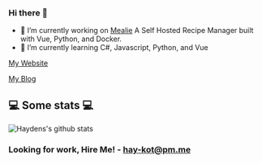 ### Hi there 👋

- 🔭 I’m currently working on [Mealie](https://hay-kot.github.io/mealie/) A Self Hosted Recipe Manager built with Vue, Python, and Docker. 
- 🌱 I’m currently learning  C#, Javascript, Python, and Vue

[My Website](https://hay-kot.dev/)

[My Blog](https://hay-kot.dev/blog)


<h2>💻 Some stats 💻</h2>

![Haydens's github stats](https://github-readme-stats.vercel.app/api?username=hay-kot&show_icons=true&title_color=fff&icon_color=79ff97&text_color=9f9f9f&bg_color=151515)


### Looking for work, Hire Me!  - <hay-kot@pm.me>

<!--
**hay-kot/hay-kot** is a ✨ _special_ ✨ repository because its `README.md` (this file) appears on your GitHub profile.

Here are some ideas to get you started:

- 🔭 I’m currently working on ...
- 🌱 I’m currently learning ...
- 👯 I’m looking to collaborate on ...
- 🤔 I’m looking for help with ...
- 💬 Ask me about ...

- 😄 Pronouns: ...
- ⚡ Fun fact: ...
-->
